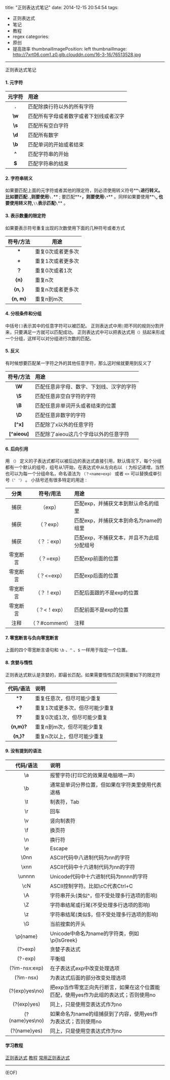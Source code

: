 title: "正则表达式笔记"
date: 2014-12-15 20:54:54
tags:
  - 正则表达式
  - 笔记
  - 教程
  - regex
categories:
  - 原创
  - 提高效率
thumbnailImagePosition: left
thumbnailImage: http://7xrt06.com1.z0.glb.clouddn.com/16-3-16/76513528.jpg
---
正则表达式笔记
<!-- excerpt -->
<!-- toc -->
#### 1. 元字符

| 元字符 |用途|
| :----: | :----- |
|**.**|匹配除换行符以外的所有字符|
|**\w**|匹配所有字母或者数字或者下划线或者汉字|
|**\s**|匹配所有空白字符|
|**\d**|匹配所有数字|
|**\b**|匹配单词的开始或者结束|
|**^**|匹配字符串的开始|
|**$**|匹配字符串的结束|

#### 2. 字符串转义
如果要匹配上面的元字符或者其他的限定符，则必须使用转义符号**`\`**进行转义。比如要匹配**`.`**,则要使用**`\.`** ; 要匹配**`*`**，则要使用**`\*`** 。同样如果要使用**`\`**, 也要使用转义符,**`\\`**表示匹配**`\`** 。

#### 3. 表示数量的限定符
如果要表示符号重复出现的次数使用下面的几种符号或者方式

|符号/方法|用途|
|:-----:|-----|
|**\***|重复0次或者更多次|
|**+**|重复1次或者更多次|
|**？**|重复0次或者1次|
|**{n}**|重复n次|
|**{n, }**|重复n次或者更多次|
|**{n, m}**|重复n到m次|

#### 4. 分枝条件和分组
中括号`[]`表示其中的任意字符可以被匹配。
正则表达式中用`|`把不同的规则分割开来，只要满足一方就可以匹配成功。
正则表达式中可以把表达式用`（）`括起来形成一个分组，这样可以对分组进行次数的匹配。

#### 5. 反义
有时候想要匹配某一字符之外的其他任意字符，那么这时候就要用到反义了

|符号/方法|用途|
|:----:|:----|
|**\W**|匹配任意非字母、数字、下划线、汉字的字符|
|**\S**|匹配任意非空白字符的字符|
|**\B**|匹配任意非单词开头或者结束的位置|
|**\D**|匹配任意非数字的字符|
|**[^x]**|匹配除了x以外的任意字符|
|**[^aieou]**|匹配除了aieou这几个字母以外的任意字符|

#### 6. 后向引用
用 `（）` 定义的子表达式都可以被后边的表达式直接引用，默认情况下，每个分组都有一个默认的组号，组号从1开始，在表达式中从左向右以 `（` 为标记递增。当然也可以为每一个分组命名，命名语法为 `（？<name>exp）` 或者 `<>` 可以替换成单引号`（' '）` 。
小括号还有很多特定的用途 :

|分类|符号/用法|用途|
|:---:|:---:|:---|
|捕获|（exp）|匹配exp，并捕获文本到默认命名的组里|
|捕获|（？<name>exp）|匹配exp，并捕获文本到命名为name的组里
|捕获|（？：exp）|匹配exp，不捕获文本，并且不为此组分配组号
|零宽断言|（？=exp）|匹配exp前面的位置
|零宽断言|（？<=exp）|匹配exp后面的位置
|零宽断言|（？！exp）|匹配后面跟的不是exp的位置
|零宽断言|（？<！exp）|匹配前面不是exp的位置
|注释|（？#comment）|注释

#### 7. 零宽断言与负向零宽断言
上面的四个零宽断言语句和 `\b` 、`^` 、`$` 一样用于指定一个位置。

#### 8. 贪婪与惰性
正则表达式默认是贪婪的，即最长匹配。如果需要惰性匹配则需要如下的限定符

|代码/语法|	说明
|:---:|:----
|***?**|	重复任意次，但尽可能少重复
|**+?**|	重复1次或更多次，但尽可能少重复
|**??**	|重复0次或1次，但尽可能少重复
|**{n,m}?**|	重复n到m次，但尽可能少重复
|**{n,}?**|	重复n次以上，但尽可能少重复

#### 9. 没有提到的语法

| 代码/语法 | 说明 |
|:-----:|:---|
|\a|报警字符(打印它的效果是电脑嘀一声)
|\b|通常是单词分界位置，但如果在字符类里使用代表退格
|\t|制表符，Tab
|\r|回车
|\v|竖向制表符
|\f|换页符
|\n|换行符
|\e|Escape
|\0nn|ASCII代码中八进制代码为nn的字符
|\xnn|ASCII代码中十六进制代码为nn的字符
|\unnnn|Unicode代码中十六进制代码为nnnn的字符
|\cN|ASCII控制字符。比如\cC代表Ctrl+C
|\A|字符串开头(类似^，但不受处理多行选项的影响)
|\Z|字符串结尾或行尾(不受处理多行选项的影响)
|\z|字符串结尾(类似$，但不受处理多行选项的影响)
|\G|当前搜索的开头
|\p{name}|Unicode中命名为name的字符类，例如\p{IsGreek}
|(?>exp)|贪婪子表达式
|(?<x>-<y>exp)|平衡组
|(?im-nsx:exp)|在子表达式exp中改变处理选项
|(?im-nsx)|为表达式后面的部分改变处理选项
|(?(exp)yes\no)|把exp当作零宽正向先行断言，如果在这个位置能匹配，使用yes作为此组的表达式；否则使用no
|(?(exp)yes)|同上，只是使用空表达式作为no
|(?(name)yes\no)|如果命名为name的组捕获到了内容，使用yes作为表达式；否则使用no
|(?(name)yes)|同上，只是使用空表达式作为no

#### 学习教程
[正则表达式](http://www.regular-expressions.info/)
[教程](http://deerchao.net/tutorials/regex/regex.htm)
[常用正则表达式](http://deerchao.net/tutorials/regex/common.htm)
***
(EOF)
